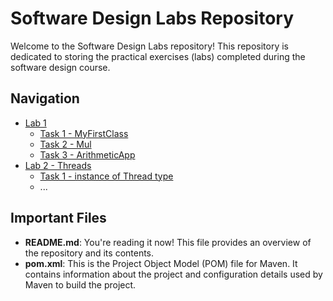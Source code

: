 # Software Design Labs Repository

Welcome to the Software Design Labs repository! This repository is dedicated to storing the practical exercises (labs) completed during the software design course.

## Navigation

- [Lab 1](src/main/java/org/example/lab1)
  - [Task 1 - MyFirstClass](src/main/java/org/example/lab1/MyFirstClass.java)
  - [Task 2 - Mul](src/main/java/org/example/lab1/Mul.java)
  - [Task 3 - ArithmeticApp](src/main/java/org/example/lab1/ArithmeticApp.java)
- [Lab 2 - Threads](src/main/java/org/example/lab2)
  - [Task 1 - instance of Thread type](src/main/java/org/example/lab2/task_1.md)
  - ...
  

## Important Files

- **README.md**: You're reading it now! This file provides an overview of the repository and its contents.
- **pom.xml**: This is the Project Object Model (POM) file for Maven. It contains information about the project and configuration details used by Maven to build the project.
